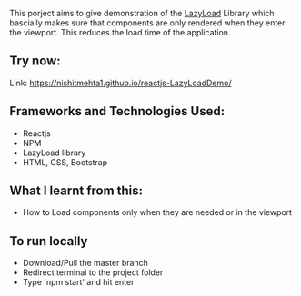 This porject aims to give demonstration of the [LazyLoad](https://github.com/twobin/react-lazyload) Library which bascially makes sure that components are only rendered when they enter the viewport. This reduces the load time of the application.

## Try now:
Link: https://nishitmehta1.github.io/reactjs-LazyLoadDemo/

## Frameworks and Technologies Used:
* Reactjs
* NPM
* LazyLoad library
* HTML, CSS, Bootstrap

## What I learnt from this:
* How to Load components only when they are needed or in the viewport

## To run locally
* Download/Pull the master branch
* Redirect terminal to the project folder
* Type 'npm start' and hit enter
